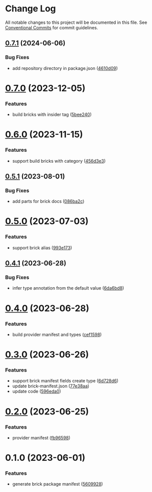 # Change Log

All notable changes to this project will be documented in this file.
See [Conventional Commits](https://conventionalcommits.org) for commit guidelines.

## [0.7.1](https://github.com/easyops-cn/next-core/compare/@next-core/brick-manifest@0.7.0...@next-core/brick-manifest@0.7.1) (2024-06-06)


### Bug Fixes

* add repository directory in package.json ([4610d09](https://github.com/easyops-cn/next-core/commit/4610d0987f98b4cda82aa232e488f375bcfd42a3))





# [0.7.0](https://github.com/easyops-cn/next-core/compare/@next-core/brick-manifest@0.6.0...@next-core/brick-manifest@0.7.0) (2023-12-05)


### Features

* build bricks with insider tag ([5bee240](https://github.com/easyops-cn/next-core/commit/5bee240f2710db3b686538b37b383b7e96a63897))





# [0.6.0](https://github.com/easyops-cn/next-core/compare/@next-core/brick-manifest@0.5.1...@next-core/brick-manifest@0.6.0) (2023-11-15)


### Features

* support build bricks with category ([456d3e3](https://github.com/easyops-cn/next-core/commit/456d3e3595935ea3b726712e87f0c488bc0c1fea))





## [0.5.1](https://github.com/easyops-cn/next-core/compare/@next-core/brick-manifest@0.5.0...@next-core/brick-manifest@0.5.1) (2023-08-01)


### Bug Fixes

* add parts for brick docs ([086ba2c](https://github.com/easyops-cn/next-core/commit/086ba2c72a54e7966d1c46d43b3e064170f861f1))





# [0.5.0](https://github.com/easyops-cn/next-core/compare/@next-core/brick-manifest@0.4.1...@next-core/brick-manifest@0.5.0) (2023-07-03)


### Features

* support brick alias ([993e173](https://github.com/easyops-cn/next-core/commit/993e173e6ebcbd9408ea57458e474dac7b6e9cb4))





## [0.4.1](https://github.com/easyops-cn/next-core/compare/@next-core/brick-manifest@0.4.0...@next-core/brick-manifest@0.4.1) (2023-06-28)


### Bug Fixes

* infer type annotation from the default value ([6da6bd8](https://github.com/easyops-cn/next-core/commit/6da6bd8f55ec1bf5bd904704f0e002ddf2cfe1bc))





# [0.4.0](https://github.com/easyops-cn/next-core/compare/@next-core/brick-manifest@0.3.0...@next-core/brick-manifest@0.4.0) (2023-06-28)


### Features

* build provider manifest and types ([cef1598](https://github.com/easyops-cn/next-core/commit/cef1598132c9f74d5ab084500ea232b00531d4fa))





# [0.3.0](https://github.com/easyops-cn/next-core/compare/@next-core/brick-manifest@0.2.0...@next-core/brick-manifest@0.3.0) (2023-06-26)


### Features

* support brick manifest fields create type ([6d728d6](https://github.com/easyops-cn/next-core/commit/6d728d6b8ca5a608e58b27f312077ddf641ab798))
* update brick-manifest.json ([77e38aa](https://github.com/easyops-cn/next-core/commit/77e38aa9da0481af14383bf40f9e83b5a5e909ae))
* update code ([596eda0](https://github.com/easyops-cn/next-core/commit/596eda00e3c7032d94a2e7960d4c8c05a50b7a8b))





# [0.2.0](https://github.com/easyops-cn/next-core/compare/@next-core/brick-manifest@0.1.0...@next-core/brick-manifest@0.2.0) (2023-06-25)


### Features

* provider manifest ([fb96598](https://github.com/easyops-cn/next-core/commit/fb9659896c0f9f87718124a7874d818c68454284))





# 0.1.0 (2023-06-01)


### Features

* generate brick package manifest ([5609928](https://github.com/easyops-cn/next-core/commit/5609928703a0eea00c0872f1e6a5020e7279f8d7))
